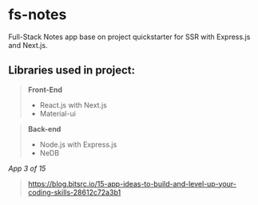 # **fs-notes**
Full-Stack Notes app base on project quickstarter for SSR with Express.js and Next.js.

## Libraries used in project:

> **Front-End**
> - React.js with Next.js
> - Material-ui

> **Back-end**
> - Node.js with Express.js
> - NeDB

*App 3 of 15*
> https://blog.bitsrc.io/15-app-ideas-to-build-and-level-up-your-coding-skills-28612c72a3b1